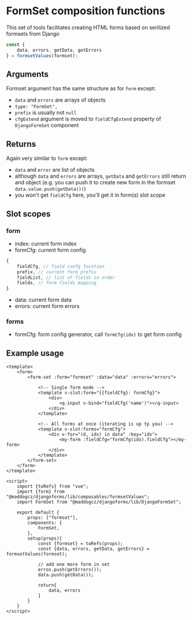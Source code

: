 # FormSet composition functions

This set of tools facilitates creating HTML forms based on serilized formsets from Django

```js
const {
    data, errors, getData, getErrors
} = formsetValues(formset);
```

## Arguments

Formset argument has the same structure as for `form` except:
- `data` and `errors` are arrays of objects
- `type: "FormSet",`
- `prefix` is usually not `null`
- `cfgExtend` argument is moved to `fieldCfgExtend` property of `DjangoFormSet` component

## Returns

Again very similar to `form` except:
- `data` and `error` are list of objects
- although `data` and `errors` are arrays, `getData` and `getErrors` still return and object (e.g. you can push it to create new form in the formset `data.value.push(getData())`)
- you won't get `fieldCfg` here, you'll get it in form(s) slot scope

## Slot scopes

### form
- index: current form index
- formCfg: current form config
```js
{
    fieldCfg, // field confg fucntion
    prefix, // current form prefix
    fieldList, // list of fields in order
    fields, // form fields mapping
}
```
- data: current form data
- errors: current form errors

### forms
- formCfg: form config generator, call `formCfg(idx)` to get form config

## Example usage

```vue
<template>
    <form>
        <form-set :form="formset" :data="data" :errors="errors">

            <!-- Single form mode -->
            <template v-slot:form="{{fieldCfg}: formCfg}">
                <div>
                    <q-input v-bind="fieldCfg('name')"></q-input>
                </div>
            </template>

            <!-- All forms at once (iterating is up tp you) -->
            <template v-slot:forms="formCfg">
                <div v-for="(d, idx) in data" :key="idx">
                    <my-form :fieldCfg="formCfg(idx).fieldCfg"></my-form>
                </div>
            </template>
        </form-set>
    </form>
</template>

<script>
    import {toRefs} from "vue";
    import {form} from "@maddogcz/djangoforms/lib/composables/formsetValues";
    import FormSet from "@maddogcz/djangoforms/lib/DjangoFormSet";

    export default {
        props: ["formset"],
        components: {
            FormSet,
        },
        setup(props){
            const {formset} = toRefs(props);
            const {data, errors, getData, getErrors} = formsetValues(formset);

            // add one more form in set
            erros.push(getErrors());
            data.push(getData());

            return{
                data, errors
            }
        }
    }
</script>
```
